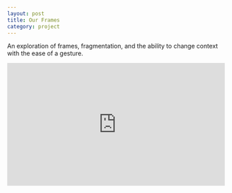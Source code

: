```yaml
---
layout: post
title: Our Frames
category: project
---
```


An exploration of frames, fragmentation, and the ability to change context with the ease of a gesture.

<div style="padding:56.25% 0 0 0;position:relative;"><iframe src="https://player.vimeo.com/video/204685909?h=8bcd025b2c" style="position:absolute;top:0;left:0;width:100%;height:100%;" frameborder="0" allow="autoplay; fullscreen; picture-in-picture" allowfullscreen></iframe></div><script src="https://player.vimeo.com/api/player.js"></script>
